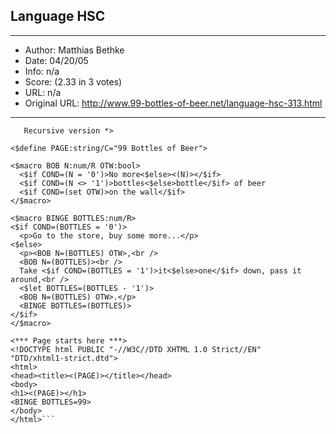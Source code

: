 
## Language HSC ##
---
- Author: Matthias Bethke
- Date: 04/20/05
- Info: n/a
- Score:  (2.33 in 3 votes)
- URL: n/a
- Original URL: http://www.99-bottles-of-beer.net/language-hsc-313.html
---

```<* 99-bottles-of-beer in HSC, by Matthias Bethke
   Recursive version *>

<$define PAGE:string/C="99 Bottles of Beer">

<$macro BOB N:num/R OTW:bool>
  <$if COND=(N = '0')>No more<$else><(N)></$if>
  <$if COND=(N <> '1')>bottles<$else>bottle</$if> of beer
  <$if COND=(set OTW)>on the wall</$if>
</$macro>

<$macro BINGE BOTTLES:num/R>
<$if COND=(BOTTLES = '0')>
  <p>Go to the store, buy some more...</p>
<$else>
  <p><BOB N=(BOTTLES) OTW>,<br />
  <BOB N=(BOTTLES)><br />
  Take <$if COND=(BOTTLES = '1')>it<$else>one</$if> down, pass it around,<br />
  <$let BOTTLES=(BOTTLES - '1')>
  <BOB N=(BOTTLES) OTW>.</p>
  <BINGE BOTTLES=(BOTTLES)>
</$if>
</$macro>

<*** Page starts here ***>
<!DOCTYPE html PUBLIC "-//W3C//DTD XHTML 1.0 Strict//EN"
"DTD/xhtml1-strict.dtd">
<html>
<head><title><(PAGE)></title></head>
<body>
<h1><(PAGE)></h1>
<BINGE BOTTLES=99>
</body>
</html>```